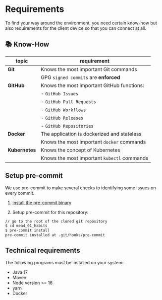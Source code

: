 # Requirements
To find your way around the environment, you need certain know-how but also requirements for the client device so that you can connect at all.

## :books: Know-How
| topic | requirement |
| -- | -- |
| **Git** | Knows the most important Git commands |
| | GPG `signed commits` are **enforced** |
| **GitHub** | Knows the most important GitHub functions: |
| | - `GitHub Issues` |
| | - `GitHub Pull Requests` |
| | - `GitHub Workflows` |
| | - `GitHub Releases` |
| | - `GitHub Repositories` |
| **Docker** | The application is dockerized and stateless |
| | Knows the most important `docker` commands |
| **Kubernetes** | Knows the concept of Kubernetes |
| | Knows the most important `kubectl` commands |

## Setup pre-commit
We use pre-commit to make several checks to identifying some issues on every commit.

1. [install the pre-commit binary](https://pre-commit.com/#install)

2. Setup pre-commit for this repository:

```bash
// go to the root of the cloned git repository
$ cd mea4_01_habits
$ pre-commit install
pre-commit installed at .git/hooks/pre-commit
```

## Technical requirements

The following programs must be installed on your system:

- Java 17
- Maven
- Node version >= 16
- yarn
- Docker

